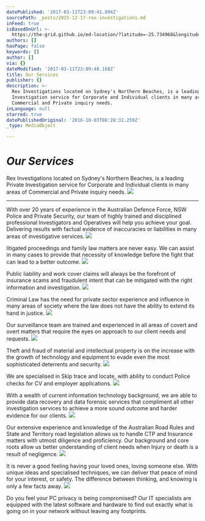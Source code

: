 ```yaml
---
datePublished: '2017-03-11T23:09:41.894Z'
sourcePath: _posts/2015-12-17-rex-investigations.md
inFeed: true
isBasedOnUrl: >-
  https://the-grid.github.io/ed-location/?latitude=-25.734968&longitude=134.489563&zoom=3&address=Australia
authors: []
hasPage: false
keywords: []
author: []
via: {}
dateModified: '2017-03-11T23:09:40.168Z'
title: Our Services
publisher: {}
description: >-
  Rex Investigations located on Sydney's Northern Beaches, is a leading Private
  Investigation service for Corporate and Individual clients in many areas of
  Commercial and Private inquiry needs.
inLanguage: null
starred: true
datePublishedOriginal: '2016-10-03T08:28:32.259Z'
_type: MediaObject

---
```

# _**Our Services**_

Rex Investigations located on Sydney's Northern Beaches, is a leading Private Investigation service for Corporate and Individual clients in many areas of Commercial and Private inquiry needs.
![](https://the-grid-user-content.s3-us-west-2.amazonaws.com/c6a91340-96d4-484f-828c-86e354f4e8f8.jpg)

---

With over 20 years of experience in the Australian Defence Force, NSW Police and Private Security, our team of highly trained and disciplined professional Investigators and Operatives will help you achieve your goal. Delivering results with factual evidence of inaccuracies or liabilities in many areas of investigative services.
![](https://the-grid-user-content.s3-us-west-2.amazonaws.com/4f374d7a-a814-4c70-9c1c-1d3bb7419482.jpg)

litigated proceedings and family law matters are never easy. We can assist in many cases to provide that necessity of knowledge before the fight that can lead to a better outcome.
![](https://the-grid-user-content.s3-us-west-2.amazonaws.com/85cba030-0a9f-4230-aa54-53d9ccbd8ca4.jpg)

Public liability and work cover claims will always be the forefront of insurance scams and fraudulent intent that can be mitigated with the right information and investigation.
![](https://the-grid-user-content.s3-us-west-2.amazonaws.com/012ed6d3-e526-43d7-acd6-7ec42e08d0f0.png)

Criminal Law has the need for private sector experience and influence in many areas of society where the law does not have the ability to extend its hand in justice.
![](https://the-grid-user-content.s3-us-west-2.amazonaws.com/09f6dd3a-0eb0-475d-bb24-e918e700773a.jpg)

Our surveillance team are trained and experienced in all areas of covert and overt matters that require the eyes on approach to our client needs and requests.
![](https://the-grid-user-content.s3-us-west-2.amazonaws.com/d151c47a-d518-472d-bc37-c4aa8980a03c.jpg)

Theft and fraud of material and intellectual property is on the increase with the growth of technology and equipment to evade even the most sophisticated deterrents and security.
![](https://s3-us-west-2.amazonaws.com/the-grid-img/p/618722df91a9ac5e86b569fa76c2f21ec2bd6d95.png)

We are specialised in Skip trace and locate, with ability to conduct Police checks for CV and employer applications.
![](https://s3-us-west-2.amazonaws.com/the-grid-img/p/083d740985a4ece7b0707c39b79cecacac3b9920.jpg)

With a wealth of current information technology background, we are able to provide data recovery and data forensic services that compliment all other investigation services to achieve a more sound outcome and harder evidence for our clients.
![](https://the-grid-user-content.s3-us-west-2.amazonaws.com/a6e8a611-29ea-4855-aa21-4d1e70e8961a.jpg)

Our extensive experience and knowledge of the Australian Road Rules and State and Territory road legislation allows us to handle CTP and Insurance matters with utmost diligence and proficiency. Our background and core roots allow us better understanding of client needs when Injury or death is a result of negligence.
![](https://the-grid-user-content.s3-us-west-2.amazonaws.com/b9279eda-216a-4dd0-af83-797ab900bb62.png)

It is never a good feeling having your loved ones, loving someone else. With unique ideas and specialised techniques, we can deliver that peace of mind for your interest, or safety. The difference between thinking, and knowing is only a few facts away.
![](https://the-grid-user-content.s3-us-west-2.amazonaws.com/e7bb7433-50a5-4b9c-81a6-d77c3e85301f.jpg)

Do you feel your PC privacy is being compromised? Our IT specialists are equipped with the latest software and hardware to find out exactly what is going on in your network without leaving any footprints.